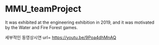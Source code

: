 # MMU_teamProject
It was exhibited at the engineering exhibition in 2019, and it was motivated by the Water and Fire Forest games.

세부적인 동영상시연 url= https://youtu.be/9Poa4dhMnAQ
